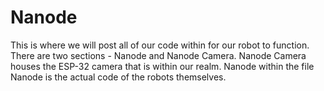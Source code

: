 # Nanode
This is where we will post all of our code within for our robot to function. 
There are two sections - Nanode and Nanode Camera. Nanode Camera houses the ESP-32 camera that is within our realm. Nanode within the file Nanode is the actual code of the robots themselves.
